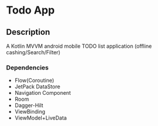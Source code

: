 # Todo App


## Description
A Kotlin MVVM android mobile TODO list application (offline cashing/Search/Filter)

### Dependencies
* Flow(Coroutine)
* JetPack DataStore
* Navigation Component
* Room
* Dagger-Hilt
* ViewBinding
* ViewModel+LiveData
